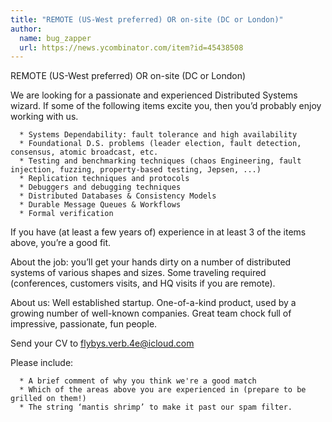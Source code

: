 ```yaml
---
title: "REMOTE (US-West preferred) OR on-site (DC or London)"
author:
  name: bug_zapper
  url: https://news.ycombinator.com/item?id=45438508
---
```

REMOTE (US-West preferred) OR on-site (DC or London)

We are looking for a passionate and experienced Distributed Systems wizard.
If  some of the following items excite you, then you’d probably enjoy working with us.

<pre><code>  * Systems Dependability: fault tolerance and high availability
  * Foundational D.S. problems (leader election, fault detection, consensus, atomic broadcast, etc.
  * Testing and benchmarking techniques (chaos Engineering, fault injection, fuzzing, property-based testing, Jepsen, ...)
  * Replication techniques and protocols
  * Debuggers and debugging techniques
  * Distributed Databases &amp; Consistency Models
  * Durable Message Queues &amp; Workflows
  * Formal verification
</code></pre>
If you have (at least a few years of) experience in at least 3 of the items above, you’re a good fit.

About the job: you’ll get your hands dirty on a number of distributed systems of various shapes and sizes.
Some traveling required (conferences, customers visits, and HQ visits if you are remote).

About us: Well established startup. One-of-a-kind product, used by a growing number of well-known companies. Great team chock full of  impressive, passionate, fun people.

Send your CV to flybys.verb.4e@icloud.com

Please include:

<pre><code>  * A brief comment of why you think we&#x27;re a good match
  * Which of the areas above you are experienced in (prepare to be grilled on them!)
  * The string ‘mantis shrimp’ to make it past our spam filter.</code></pre>
<JobApplication />
